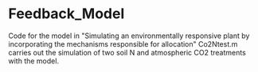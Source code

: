 # Feedback_Model
Code for the model in "Simulating an environmentally responsive plant by incorporating the mechanisms responsible for allocation"
Co2Ntest.m carries out the simulation of two soil N and atmospheric CO2 treatments with the model.
